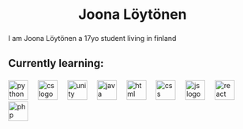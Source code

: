 ###

<h1 align="center">Joona Löytönen</h1>

###

<p align="left">I am Joona Löytönen a 17yo student living in finland</p>

###

<h2 align="left">Currently learning:</h2>

###

<div align="left">

  <img src="https://skillicons.dev/icons?i=java" height="40" alt="python logo"  />
  <img width="12" />
  <img src="https://skillicons.dev/icons?i=kotlin" height="40" alt="cs logo"  />
  <img width="12" />
  <img src="https://skillicons.dev/icons?i=js" height="40" alt="unity logo"  />
  <img width="12" />
  <img src="https://skillicons.dev/icons?i=react" height="40" alt="java logo"  />
  <img width="12" />
  <img src="https://skillicons.dev/icons?i=sass" height="40" alt="html logo"  />
  <img width="12" />
  <img src="https://skillicons.dev/icons?i=tailwind" height="40" alt="css logo"  />
  <img width="12" />
  <img src="https://skillicons.dev/icons?i=threejs" height="40" alt="js logo"  />
  <img width="12" />
  <img src="https://skillicons.dev/icons?i=nodejs" height="40" alt="react logo"  />
  <img width="12" />
  <img src="https://skillicons.dev/icons?i=php" height="40" alt="php logo"  />
  <img width="12" />
</div>

